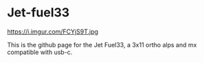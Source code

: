 # Jet-fuel33
https://i.imgur.com/FCYjS9T.jpg

This is the github page for the Jet Fuel33, a 3x11 ortho alps and mx compatible with usb-c.
